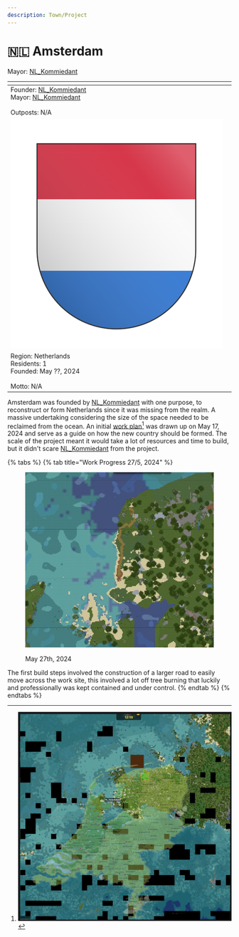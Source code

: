 ```yaml
---
description: Town/Project
---
```


# 🇳🇱 Amsterdam

Mayor: [NL\_Kommiedant](../../players/nl\_kommiedant.md)

<table data-view="cards"><thead><tr><th></th><th data-hidden data-card-cover data-type="files"></th></tr></thead><tbody><tr><td>Founder: <a href="../../players/nl_kommiedant.md">NL_Kommiedant</a><br>Mayor: <a href="../../players/nl_kommiedant.md">NL_Kommiedant</a><br><br>Outposts: N/A<br></td><td></td></tr><tr><td><img src="../../../../.gitbook/assets/Amsterdam (1).png" alt="" data-size="original"></td><td></td></tr><tr><td>Region: Netherlands<br>Residents: 1<br>Founded: May ??, 2024<br><br>Motto: N/A</td><td></td></tr></tbody></table>

Amsterdam was founded by [NL\_Kommiedant](../../players/nl\_kommiedant.md) with one purpose, to reconstruct or form Netherlands since it was missing from the realm. A massive undertaking considering the size of the space needed to be reclaimed from the ocean. An initial [work plan](#user-content-fn-1)[^1] was drawn up on May 17, 2024 and serve as a guide on how the new country should be formed. The scale of the project meant it would take a lot of resources and time to build, but it didn't scare [NL\_Kommiedant](../../players/nl\_kommiedant.md) from the project.&#x20;

{% tabs %}
{% tab title="Work Progress 27/5, 2024" %}
<figure><img src="../../../../.gitbook/assets/image (2).png" alt=""><figcaption><p>May 27th, 2024</p></figcaption></figure>

The first build steps involved the construction of a larger road to easily move across the work site, this involved a lot off tree burning that luckily and professionally was kept contained and under control.&#x20;
{% endtab %}
{% endtabs %}



[^1]: ![](../../../../.gitbook/assets/Netherlands.png)
